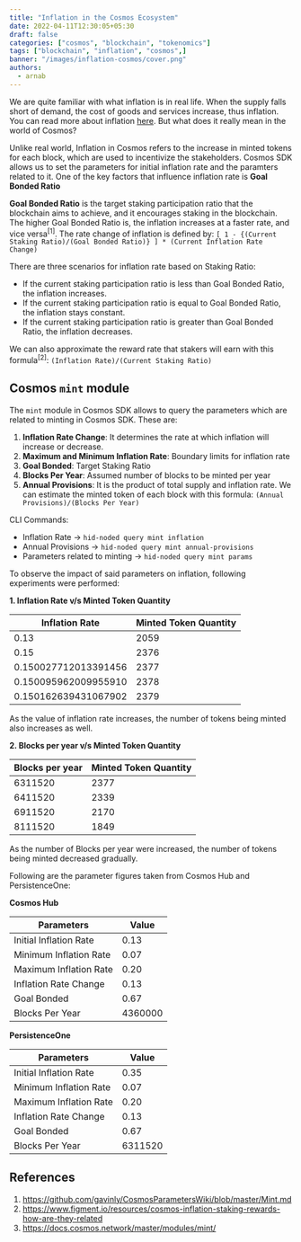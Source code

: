 ```yaml
---
title: "Inflation in the Cosmos Ecosystem"
date: 2022-04-11T12:30:05+05:30
draft: false
categories: ["cosmos", "blockchain", "tokenomics"]
tags: ["blockchain", "inflation", "cosmos",]
banner: "/images/inflation-cosmos/cover.png"
authors:
  - arnab
---
```


We are quite familiar with what inflation is in real life. When the supply falls short of demand, the cost of goods and services increase, thus inflation. You can read more about inflation [here](https://en.wikipedia.org/wiki/Inflation). But what does it really mean in the world of Cosmos?

Unlike real world, Inflation in Cosmos refers to the increase in minted tokens for each block, which are used to incentivize the stakeholders. Cosmos SDK allows us to set the parameters for initial inflation rate and the paramters related to it. One of the key factors that influence inflation rate is **Goal Bonded Ratio**

**Goal Bonded Ratio** is the target staking participation ratio that the blockchain aims to achieve, and it encourages staking in the blockchain. The higher Goal Bonded Ratio is, the inflation increases at a faster rate, and vice versa<sup>[1]</sup>. The rate change of inflation is defined by: `[ 1 - {(Current Staking Ratio)/(Goal Bonded Ratio)} ] * (Current Inflation Rate Change)`

There are three scenarios for inflation rate based on Staking Ratio:

- If the current staking participation ratio is less than Goal Bonded Ratio, the inflation increases.
- If the current staking participation ratio is equal to Goal Bonded Ratio, the inflation stays constant.
- If the current staking participation ratio is greater than Goal Bonded Ratio, the inflation decreases.

We can also approximate the reward rate that stakers will earn with this formula<sup>[2]</sup>: `(Inflation Rate)/(Current Staking Ratio)`

## Cosmos `mint` module

The `mint` module in Cosmos SDK allows to query the parameters which are related to minting in Cosmos SDK. These are:

1. **Inflation Rate Change**: It determines the rate at which inflation will increase or decrease.
2. **Maximum and Minimum Inflation Rate**: Boundary limits for inflation rate
3. **Goal Bonded**: Target Staking Ratio
4. **Blocks Per Year**: Assumed number of blocks to be minted per year
5. **Annual Provisions**: It is the product of total supply and inflation rate. We can estimate the minted token of each block with this formula: `(Annual Provisions)/(Blocks Per Year)`

CLI Commands:

- Inflation Rate -> ```hid-noded query mint inflation```
- Annual Provisions -> ```hid-noded query mint annual-provisions```
- Parameters related to minting -> ```hid-noded query mint params```

To observe the impact of said parameters on inflation, following experiments were performed:

**1. Inflation Rate v/s Minted Token Quantity**

|  Inflation Rate | Minted Token Quantity |
| ------------------------------ | ------------------------------ |
| 0.13 | 2059 |
| 0.15 | 2376 |
| 0.150027712013391456 | 2377 |
| 0.150095962009955910 | 2378 |
| 0.150162639431067902 | 2379 |

As the value of inflation rate increases, the number of tokens being minted also increases as well.

**2. Blocks per year v/s Minted Token Quantity**

| Blocks per year | Minted Token Quantity |
| ------------- | ---------- |
| 6311520 | 2377 |
| 6411520 | 2339 |
| 6911520 | 2170 |
| 8111520 | 1849 |

As the number of Blocks per year were increased, the number of tokens being minted decreased gradually.

Following are the parameter figures taken from Cosmos Hub and PersistenceOne:

**Cosmos Hub**

| Parameters | Value |
| ------------- | ---------- |
| Initial Inflation Rate | 0.13 |
| Minimum Inflation Rate | 0.07 |
| Maximum Inflation Rate | 0.20 |
| Inflation Rate Change | 0.13 |
| Goal Bonded | 0.67 |
| Blocks Per Year | 4360000 |

**PersistenceOne**

| Parameters | Value |
| ------------- | ---------- |
| Initial Inflation Rate | 0.35 |
| Minimum Inflation Rate | 0.07 |
| Maximum Inflation Rate | 0.20 |
| Inflation Rate Change | 0.13 |
| Goal Bonded | 0.67 |
| Blocks Per Year | 6311520 |

## References

1. https://github.com/gavinly/CosmosParametersWiki/blob/master/Mint.md
2. https://www.figment.io/resources/cosmos-inflation-staking-rewards-how-are-they-related
3. https://docs.cosmos.network/master/modules/mint/